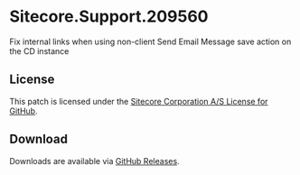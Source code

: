 # Sitecore.Support.209560
Fix internal links when using non-client Send Email Message save action on the CD instance

## License  
This patch is licensed under the [Sitecore Corporation A/S License for GitHub](https://github.com/sitecoresupport/Sitecore.Support.209560/blob/master/LICENSE).  

## Download  
Downloads are available via [GitHub Releases](https://github.com/sitecoresupport/Sitecore.Support.209560/releases).  
